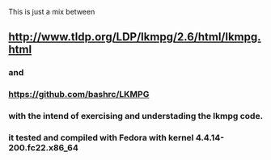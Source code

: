 This is just a mix between
## http://www.tldp.org/LDP/lkmpg/2.6/html/lkmpg.html 
### and 
### https://github.com/bashrc/LKMPG
### with the intend of exercising and understading the lkmpg code.
### it tested and compiled with Fedora with kernel 4.4.14-200.fc22.x86_64
